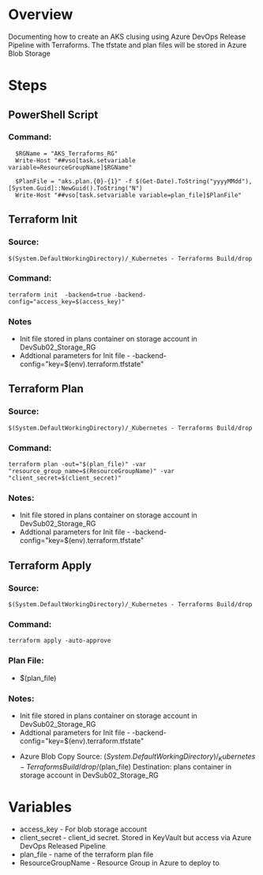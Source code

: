 # Overview
Documenting how to create an AKS clusing using Azure DevOps Release Pipeline with Terraforms.
The tfstate and plan files will be stored in Azure Blob Storage

# Steps
## PowerShell Script
### Command:
```
  $RGName = "AKS_Terraforms_RG"
  Write-Host "##vso[task.setvariable variable=ResourceGroupName]$RGName"
   
  $PlanFile = "aks.plan.{0}-{1}" -f $(Get-Date).ToString("yyyyMMdd"), [System.Guid]::NewGuid().ToString("N")
  Write-Host "##vso[task.setvariable variable=plan_file]$PlanFile"
```

## Terraform Init 
### Source:  
  ```
  $(System.DefaultWorkingDirectory)/_Kubernetes - Terraforms Build/drop
  ```
### Command: 
  ```
  terraform init  -backend=true -backend-config="access_key=$(access_key)"
  ```
### Notes
* Init file stored in plans container on storage account in DevSub02_Storage_RG
* Addtional parameters for Init file - -backend-config="key=$(env).terraform.tfstate" 

## Terraform Plan
### Source:  
  ```
  $(System.DefaultWorkingDirectory)/_Kubernetes - Terraforms Build/drop
  ```
### Command: 
  ```
  terraform plan -out="$(plan_file)" -var "resource_group_name=$(ResourceGroupName)" -var "client_secret=$(client_secret)" 
  ```
### Notes:
* Init file stored in plans container on storage account in DevSub02_Storage_RG
* Addtional parameters for Init file - -backend-config="key=$(env).terraform.tfstate" 

## Terraform Apply
### Source:  
  ```
  $(System.DefaultWorkingDirectory)/_Kubernetes - Terraforms Build/drop
  ```
### Command: 
  ```
  terraform apply -auto-approve 
  ```
### Plan File:
* $(plan_file)

### Notes:
* Init file stored in plans container on storage account in DevSub02_Storage_RG
* Addtional parameters for Init file - -backend-config="key=$(env).terraform.tfstate" 

- Azure Blob Copy
Source: $(System.DefaultWorkingDirectory)/_Kubernetes - Terraforms Build/drop/$(plan_file)
Destination: plans container in storage account in DevSub02_Storage_RG

# Variables
* access_key - For blob storage account
* client_secret - client_id secret. Stored in KeyVault but access via Azure DevOps Released Pipeline
* plan_file - name of the terraform plan file
* ResourceGroupName - Resource Group in Azure to deploy to
